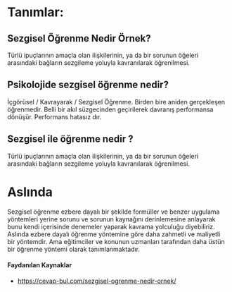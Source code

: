 # Tanımlar: 


## Sezgisel Öğrenme Nedir Örnek?


Türlü ipuçlarının amaçla olan ilişkilerinin, ya da bir sorunun öğeleri arasındaki bağların sezgileme yoluyla kavranılarak öğrenilmesi.

## Psikolojide sezgisel öğrenme nedir?

İçgörüsel / Kavrayarak / Sezgisel Öğrenme. Birden bire aniden gerçekleşen öğrenmedir. Belli bir akıl süzgecinden geçirilerek davranış performansa dönüşür. Performans hatasız dır.


## Sezgisel ile öğrenme nedir ? 

Türlü ipuçlarının amaçla olan ilişkilerinin, ya da bir sorunun öğeleri arasındaki bağların sezgileme yoluyla kavranılarak öğrenilmesi.



# Aslında 

Sezgisel öğrenme ezbere dayalı bir şekilde formüller ve benzer uygulama yöntemleri yerine sorunu ve sorunun kaynağını derinlemesine anlayarak bunu kendi içerisinde denemeler yaparak kavrama yolculuğu diyebiliriz. Aslında ezbere dayalı öğrenme yöntemine göre daha zahmetli ve maliyetli bir yöntemdir. Ama eğitimciler ve konunun uzmanları tarafından daha üstün bir öğrenme yöntemi olarak tanımlanmaktadır. 


#### Faydanılan Kaynaklar 

 - https://cevap-bul.com/sezgisel-ogrenme-nedir-ornek/ 
